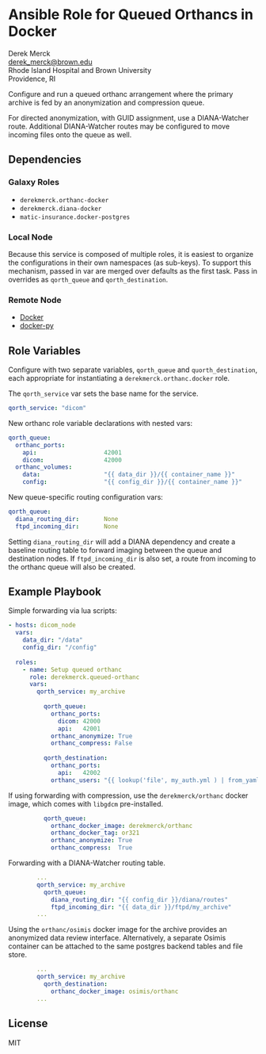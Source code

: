 Ansible Role for Queued Orthancs in Docker
===================================

Derek Merck  
<derek_merck@brown.edu>  
Rhode Island Hospital and Brown University  
Providence, RI  

Configure and run a queued orthanc arrangement where the primary archive is fed by an anonymization and compression queue.

For directed anonymization, with GUID assignment, use a DIANA-Watcher route.  Additional DIANA-Watcher routes may be configured to move incoming files onto the queue as well.


Dependencies
------------

### Galaxy Roles

- `derekmerck.orthanc-docker`
- `derekmerck.diana-docker`
- `matic-insurance.docker-postgres`

### Local Node

Because this service is composed of multiple roles, it is easiest to organize the configurations in their own namespaces (as sub-keys).  To support this mechanism, passed in var are merged over defaults as the first task.  Pass in overrides as `qorth_queue` and `qorth_destination`.

### Remote Node

- [Docker][]
- [docker-py][]

[Docker]: https://www.docker.com
[docker-py]: https://docker-py.readthedocs.io

Role Variables
--------------

Configure with two separate variables, `qorth_queue` and `quorth_destination`, each appropriate for instantiating a `derekmerck.orthanc.docker` role.

The `qorth_service` var sets the base name for the service.

```yaml
qorth_service: "dicom"
```

New orthanc role variable declarations with nested vars:

```yaml
qorth_queue:
  orthanc_ports:
    api:                   42001
    dicom:                 42000
  orthanc_volumes:
    data:                  "{{ data_dir }}/{{ container_name }}"
    config:                "{{ config_dir }}/{{ container_name }}"
```

New queue-specific routing configuration vars:

```yaml
qorth_queue:
  diana_routing_dir:       None
  ftpd_incoming_dir:       None
```

Setting `diana_routing_dir` will add a DIANA dependency and create a baseline routing table to forward imaging between the queue and destination nodes.  If `ftpd_incoming_dir` is also set, a route from incoming to the orthanc queue will also be created.

Example Playbook
----------------

Simple forwarding via lua scripts:

```yaml
- hosts: dicom_node
  vars:
    data_dir: "/data"
    config_dir: "/config"
    
  roles:
    - name: Setup queued orthanc
      role: derekmerck.queued-orthanc
      vars:
        qorth_service: my_archive
        
          qorth_queue:
            orthanc_ports:
              dicom: 42000
              api:   42001
            orthanc_anonymize: True
            orthanc_compress: False
            
          qorth_destination:
            orthanc_ports:
              api:   42002
            orthanc_users: "{{ lookup('file', my_auth.yml ) | from_yaml | select( qorth_service ) }}"
```

If using forwarding with compression, use the `derekmerck/orthanc` docker image, which comes with `libgdcm` pre-installed.

```yaml
          qorth_queue:
            orthanc_docker_image: derekmerck/orthanc
            orthanc_docker_tag: or321
            orthanc_anonymize: True
            orthanc_compress:  True
```

Forwarding with a DIANA-Watcher routing table.

```yaml
        ...
        qorth_service: my_archive
          qorth_queue:
            diana_routing_dir: "{{ config_dir }}/diana/routes"
            ftpd_incoming_dir: "{{ data_dir }}/ftpd/my_archive"
        ...
```


Using the `orthanc/osimis` docker image for the archive provides an anonymized data review interface.  Alternatively, a separate Osimis container can be attached to the same postgres backend tables and file store.

```yaml
        ...
        qorth_service: my_archive
          qorth_destination:
            orthanc_docker_image: osimis/orthanc
        ...
```



License
-------

MIT
